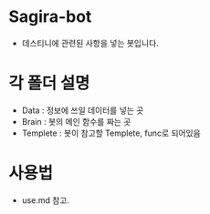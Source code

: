 
# Sagira-bot
- 데스티니에 관련된 사항을 넣는 봇입니다.

# 각 폴더 설명
- Data : 정보에 쓰일 데이터를 넣는 곳
- Brain : 봇의 메인 함수를 짜는 곳
- Templete : 봇이 참고할 Templete, func로 되어있음

# 사용법
- use.md 참고.

